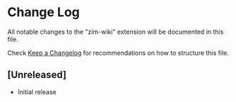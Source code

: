 # Change Log

All notable changes to the "zim-wiki" extension will be documented in this file.

Check [Keep a Changelog](http://keepachangelog.com/) for recommendations on how to structure this file.

## [Unreleased]

- Initial release